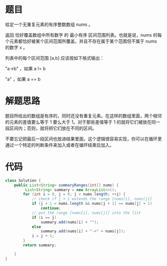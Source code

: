 # 题目

给定一个无重复元素的有序整数数组 nums 。

返回 恰好覆盖数组中所有数字 的 最小有序 区间范围列表。也就是说，nums 的每个元素都恰好被某个区间范围所覆盖，并且不存在属于某个范围但不属于 nums 的数字 x 。

列表中的每个区间范围 [a,b] 应该按如下格式输出：

"a->b" ，如果 a != b

"a" ，如果 a == b

# 解题思路

题目所给出的数组是有序的，同时还没有重复元素。在这样的数组里面，两个相邻的元素的差值要么等于 1 要么大于 1。对于那些差值等于 1 的就将它们被放在同一段区间内；否则，就将把它们放在不同的区间。

不要忘记把最后一段区间也放进结果里面。这个逻辑很容易实现，你可以在循环里通过一个特定的判断条件来加入或者在循环结束后加入。

 # 代码

```java
class Solution {
    public List<String> summaryRanges(int[] nums) {
         List<String> summary = new ArrayList<>();
        for (int i = 0, j = 0; j < nums.length; ++j) {
            // check if j + 1 extends the range [nums[i], nums[j]]
            if (j + 1 < nums.length && nums[j + 1] == nums[j] + 1)
                continue;
            // put the range [nums[i], nums[j]] into the list
            if (i == j)
                summary.add(nums[i] + "");
            else
                summary.add(nums[i] + "->" + nums[j]);
            i = j + 1;
        }
        return summary;

    }
}

```



